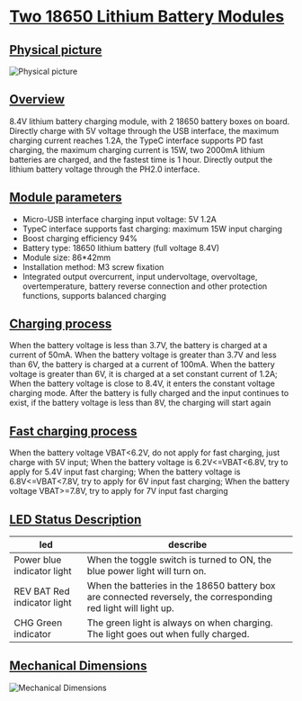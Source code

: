 # [Two 18650 Lithium Battery Modules](http://localhost:3000/#/zh-cn/power_module/18650_2s_li_battery_module/18650_2s_li_battery_module?id=两节18650锂电池锂电池模块)

## [Physical picture](http://localhost:3000/#/zh-cn/power_module/18650_2s_li_battery_module/18650_2s_li_battery_module?id=实物图)



![Physical picture](http://localhost:3000/zh-cn/power_module/18650_2s_li_battery_module/picture/18650_2s_li_battery_module.png)



## [Overview](http://localhost:3000/#/zh-cn/power_module/18650_2s_li_battery_module/18650_2s_li_battery_module?id=概述)

 8.4V lithium battery charging module, with 2 18650 battery boxes on board. Directly charge with 5V voltage through the USB interface, the maximum charging current reaches 1.2A, the TypeC interface supports PD fast charging, the maximum charging current is 15W, two 2000mA lithium batteries are charged, and the fastest time is 1 hour. Directly output the lithium battery voltage through the PH2.0 interface.

## [Module parameters](http://localhost:3000/#/zh-cn/power_module/18650_2s_li_battery_module/18650_2s_li_battery_module?id=模块参数)

- Micro-USB interface charging input voltage: 5V 1.2A
- TypeC interface supports fast charging: maximum 15W input charging
- Boost charging efficiency 94%
- Battery type: 18650 lithium battery (full voltage 8.4V)
- Module size: 86*42mm
- Installation method: M3 screw fixation
- Integrated output overcurrent, input undervoltage, overvoltage, overtemperature, battery reverse connection and other protection functions, supports balanced charging

## [Charging process](http://localhost:3000/#/zh-cn/power_module/18650_2s_li_battery_module/18650_2s_li_battery_module?id=充电过程)

When the battery voltage is less than 3.7V, the battery is charged at a current of 50mA. When the battery voltage is greater than 3.7V and less than 6V, the battery is charged at a current of 100mA. When the battery voltage is greater than 6V, it is charged at a set constant current of 1.2A; When the battery voltage is close to 8.4V, it enters the constant voltage charging mode. After the battery is fully charged and the input continues to exist, if the battery voltage is less than 8V, the charging will start again

## [Fast charging process](http://localhost:3000/#/zh-cn/power_module/18650_2s_li_battery_module/18650_2s_li_battery_module?id=快充过程)

When the battery voltage VBAT<6.2V, do not apply for fast charging, just charge with 5V input; When the battery voltage is 6.2V<=VBAT<6.8V, try to apply for 5.4V input fast charging; When the battery voltage is 6.8V<=VBAT<7.8V, try to apply for 6V input fast charging; When the battery voltage VBAT>=7.8V, try to apply for 7V input fast charging

## [LED Status Description](http://localhost:3000/#/zh-cn/power_module/18650_2s_li_battery_module/18650_2s_li_battery_module?id=led状态说明)

| led                         | describe                                                     |
| --------------------------- | ------------------------------------------------------------ |
| Power blue indicator light  | When the toggle switch is turned to ON, the blue power light will turn on. |
| REV BAT Red indicator light | When the batteries in the 18650 battery box are connected reversely, the corresponding red light will light up. |
| CHG Green indicator         | The green light is always on when charging. The light goes out when fully charged. |

## [Mechanical Dimensions](http://localhost:3000/#/zh-cn/power_module/18650_2s_li_battery_module/18650_2s_li_battery_module?id=机械尺寸图)



![Mechanical Dimensions](http://localhost:3000/zh-cn/power_module/18650_2s_li_battery_module/picture/18650_2s_li_battery_module_cad.png)